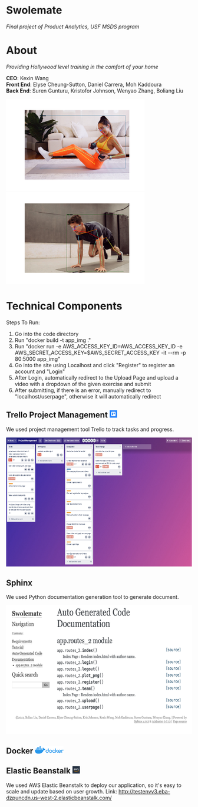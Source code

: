 # Swolemate
*Final project of Product Analytics, USF MSDS program*


# About

*Providing Hollywood level training in the comfort of your home*

**CEO**: Kexin Wang <br>
**Front End**:  Elyse Cheung-Sutton, Daniel Carrera, Moh Kaddoura <br>
**Back End**: Suren Gunturu, Kristofor Johnson, Wenyao Zhang, Boliang Liu

<img src = './readme/new_image_girl.png' height = 250>   <img src = './readme/new_image_boy.png' height = 250>


# Technical Components
Steps To Run: 
1) Go into the code directory 
2) Run "docker build -t app_img ."
3) Run "docker run -e AWS_ACCESS_KEY_ID=AWS_ACCESS_KEY_ID -e AWS_SECRET_ACCESS_KEY=$AWS_SECRET_ACCESS_KEY -it --rm -p 80:5000 app_img"
4) Go into the site using Localhost and click "Register" to register an account and "Login"
5) After Login, automatically redirect to the Upload Page and upload a video with a dropdown of the given exercise and submit
6) After submitting, if there is an error, manually redirect to "localhost/userpage", otherwise it will automatically redirect


## Trello Project Management <img src = './readme/trello2.jpeg' height = 20>

We used project management tool Trello to track tasks and progress.

<img src = './readme/trello.png' height = 350>

## Sphinx

We used Python documentation generation tool to generate document.

<img src = './readme/sphinx.png' height = 350>

## Docker   <img src = './readme/docker.png' height = 20>


## Elastic Beanstalk   <img src = './readme/aws.jpeg' height = 20>

We used AWS Elastic Beanstalk to deploy our application, so it's easy to scale and update based on user growth.
Link: http://testenvv3.eba-dzpuncdn.us-west-2.elasticbeanstalk.com/
